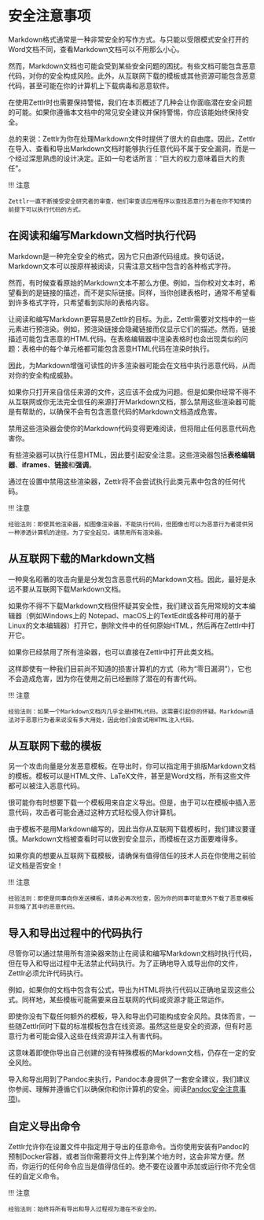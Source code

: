 # 安全注意事项

Markdown格式通常是一种非常安全的写作方式。与只能以受限模式安全打开的Word文档不同，查看Markdown文档可以不用那么小心。

然而，Markdown文档也可能会受到某些安全问题的困扰。有些文档可能包含恶意代码，对你的安全构成风险。此外，从互联网下载的模板或其他资源可能包含恶意代码，甚至可能在你的计算机上下载病毒和恶意软件。

在使用Zettlr时也需要保持警惕，我们在本页概述了几种会让你面临潜在安全问题的可能。如果你遵循本文档中的常见安全建议并保持警惕，你应该能始终保持安全。

总的来说：Zettlr为你在处理Markdown文件时提供了很大的自由度。因此，Zettlr在导入、查看和导出Markdown文档时能够执行任意代码不属于安全漏洞，而是一个经过深思熟虑的设计决定。正如一句老话所言：“巨大的权力意味着巨大的责任”。

!!! 注意

    Zettlr一直不断接受安全研究者的审查，他们审查该应用程序以查找恶意行为者在你不知情的前提下可以执行代码的方式。

## 在阅读和编写Markdown文档时执行代码

Markdown是一种完全安全的格式，因为它只由源代码组成。换句话说，Markdown文本可以按原样被阅读，只需注意文档中包含的各种格式字符。

然而，有时候查看原始的Markdown文本不那么方便。例如，当你校对文本时，希望看到的是链接的描述，而不是实际链接。同样，当你创建表格时，通常不希望看到许多格式字符，只希望看到实际的表格内容。

让阅读和编写Markdown更容易是Zettlr的目标。为此，Zettlr需要对文档中的一些元素进行预渲染。例如，预渲染链接会隐藏链接而仅显示它们的描述。然而，链接描述可能包含恶意的HTML代码。在表格编辑器中渲染表格时也会出现类似的问题：表格中的每个单元格都可能包含恶意HTML代码在渲染时执行。

因此，为Markdown增强可读性的许多渲染器可能会在文档中执行恶意代码，从而对你的安全构成威胁。

如果你只打开来自信任来源的文件，这应该不会成为问题。但是如果你经常不得不从互联网或你无法完全信任的来源打开Markdown文档，那么禁用这些渲染器可能是有帮助的，以确保不会有包含恶意代码的Markdown文档造成危害。

禁用这些渲染器会使你的Markdown代码变得更难阅读，但将阻止任何恶意代码危害你。

有些渲染器可以执行任意HTML，因此要引起安全注意。这些渲染器包括**表格编辑器**、**iframes**、**链接**和**强调**。

通过在设置中禁用这些渲染器，Zettlr将不会尝试执行此类元素中包含的任何代码。

!!! 注意

    经验法则：即使其他渲染器，如图像渲染器，不能执行代码，但图像也可以为恶意行为者提供另一种渗透计算机的途径。为了安全起见，请禁用所有渲染器。

## 从互联网下载的Markdown文档

一种臭名昭著的攻击向量是分发包含恶意代码的Markdown文档。因此，最好是永远不要从互联网下载Markdown文档。

如果你不得不下载Markdown文档但怀疑其安全性，我们建议首先用常规的文本编辑器（例如Windows上的 Notepad、macOS上的TextEdit或各种可用的基于Linux的文本编辑器）打开它，删除文件中的任何原始HTML，然后再在Zettlr中打开它。

如果你已经禁用了所有渲染器，也可以直接在Zettlr中打开此类文档。

这样即使有一种我们目前尚不知道的损害计算机的方式（称为“零日漏洞”），它也不会造成危害，因为你在使用之前已经删除了潜在的有害代码。

!!! 注意

    经验法则：如果一个Markdown文档内几乎全是HTML代码，这需要引起你的怀疑。Markdown语法对于恶意行为者来说没有多大用处，因此他们会尝试用HTML注入代码。

## 从互联网下载的模板

另一个攻击向量是分发恶意模板。在导出时，你可以指定用于排版Markdown文档的模板。模板可以是HTML文件、LaTeX文件，甚至是Word文档，所有这些文件都可以被注入恶意代码。

很可能你有时想要下载一个模板用来自定义导出。但是，由于可以在模板中插入恶意代码，攻击者可能会通过这种方式轻松侵入你计算机。

由于模板不是用Markdown编写的，因此当你从互联网下载模板时，我们建议要谨慎。Markdown文档被查看时可以做到安全显示，而模板在这方面要难得多。

如果你真的想要从互联网下载模板，请确保有值得信任的技术人员在你使用之前验证文档是否安全！

!!! 注意

    经验法则：即使是同事向你发送模板，请务必再次检查，因为你的同事可能意外下载了恶意模板并忽略了其中的恶意代码。

## 导入和导出过程中的代码执行

尽管你可以通过禁用所有渲染器来防止在阅读和编写Markdown文档时执行代码，但在导入和导出过程中无法禁止代码执行。为了正确地导入或导出你的文件，Zettlr必须允许代码执行。

例如，如果你的文档中包含有公式，导出为HTML将执行代码以正确地呈现这些公式。同样地，某些模板可能需要来自互联网的代码或资源才能正常运作。

即使你没有下载任何额外的模板，导入和导出仍可能构成安全风险。具体而言，一些随Zettlr同时下载的标准模板包含在线资源。虽然这些是安全的资源，但有时恶意行为者可能会侵入这些在线资源并注入有害代码。

这意味着即使你导出自己创建的没有特殊模板的Markdown文档，仍存在一定的安全风险。

导入和导出用到了Pandoc来执行，Pandoc本身提供了一套安全建议，我们建议你参阅、理解并遵循它们以确保你和你计算机的安全。阅读[Pandoc安全注意事项](https://pandoc.org/MANUAL#a-note-on-security))。

## 自定义导出命令

Zettlr允许你在设置文件中指定用于导出的任意命令。当你使用安装有Pandoc的预制Docker容器，或者当你需要将文件上传到某个地方时，这会非常方便。然而，你运行的任何命令应当是值得信任的。绝不要在设置中添加或运行你不完全信任的自定义命令。

!!! 注意

    经验法则：始终将所有导出和导入过程视为潜在不安全的。
